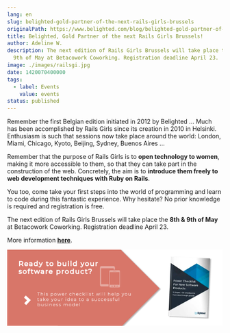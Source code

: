 ```yaml
---
lang: en
slug: belighted-gold-partner-of-the-next-rails-girls-brussels
originalPath: https://www.belighted.com/blog/belighted-gold-partner-of-the-next-rails-girls-brussels
title: Belighted, Gold Partner of the next Rails Girls Brussels!
author: Adeline W.
description: The next edition of Rails Girls Brussels will take place the 8th &
  9th of May at Betacowork Coworking. Registration deadline April 23.
image: ./images/railsgi.jpg
date: 1420070400000
tags:
  - label: Events
    value: events
status: published
---
```

Remember the first Belgian edition initiated in 2012 by Belighted ... Much has been accomplished by Rails Girls since its creation in 2010 in Helsinki. Enthusiasm is such that sessions now take place around the world: London, Miami, Chicago, Kyoto, Beijing, Sydney, Buenos Aires ...

Remember that the purpose of Rails Girls is to **open technology to women**, making it more accessible to them, so that they can take part in the construction of the web. Concretely, the aim is to **introduce them freely to web development techniques with Ruby on Rails**.

You too, come take your first steps into the world of programming and learn to code during this fantastic experience. Why hesitate? No prior knowledge is required and registration is free.

The next edition of Rails Girls Brussels will take place the **8th & 9th of May** at Betacowork Coworking. Registration deadline April 23.

More information **[here](https://railsgirls.com/brussels)**.

  
  
[![New Call-to-action](/content/images/legacy/UPTtKvQU_5rjKfQJ1Qjwk.png)](https://cta-redirect.hubspot.com/cta/redirect/1684659/fb3606cc-cc1b-47d0-ae85-2c9f69837fe2)